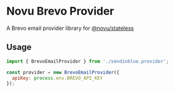 # Novu Brevo Provider

A Brevo email provider library for [@novu/stateless](https://github.com/novuhq/novu)

## Usage

```javascript
import { BrevoEmailProvider } from './sendinblue.provider';

const provider = new BrevoEmailProvider({
  apiKey: process.env.BREVO_API_KEY
});
```
